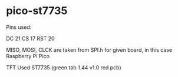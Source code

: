 # pico-st7735

Pins used:

DC 21
CS 17
RST 20

MISO, MOSI, CLCK are taken from SPI.h for given board, in this case Raspberry Pi Pico

TFT Used ST7735 (green tab 1.44 v1.0 red pcb)